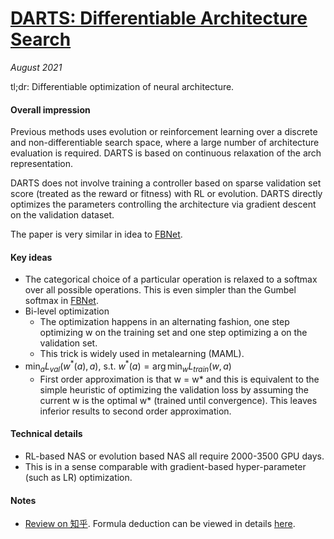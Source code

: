 # [DARTS: Differentiable Architecture Search](https://arxiv.org/abs/1806.09055)

_August 2021_

tl;dr: Differentiable optimization of neural architecture.

#### Overall impression
Previous methods uses evolution or reinforcement learning over a discrete and non-differentiable search space, where a large number of architecture evaluation is required. DARTS is based on continuous relaxation of the arch representation. 

DARTS does not involve training a controller based on sparse validation set  score (treated as the reward or fitness) with RL or evolution. DARTS directly optimizes the parameters controlling the architecture via gradient descent on the validation dataset.

The paper is very similar in idea to [FBNet](fbnet.md). 

#### Key ideas
- The categorical choice of a particular operation is relaxed to a softmax over all possible operations. This is even simpler than the Gumbel softmax in [FBNet](fbnet.md).
- Bi-level optimization
	- The optimization happens in an alternating fashion, one step optimizing w on the training set and one step optimizing a on the validation set.
	- This trick is widely used in metalearning (MAML).
- $\min_a L_{val}(w^*(a), a)$, s.t. $w^*(a) = \arg\min_w L_{train}(w, a)$
	- First order approximation is that w = w* and this is equivalent to the simple heuristic of optimizing the validation loss by assuming the current w is the optimal w* (trained until convergence). This leaves inferior results to second order approximation.

#### Technical details
- RL-based NAS or evolution based NAS all require 2000-3500 GPU days. 
- This is in a sense comparable with gradient-based hyper-parameter (such as LR) optimization.

#### Notes
- [Review on 知乎](https://zhuanlan.zhihu.com/p/156832334). Formula deduction can be viewed in details [here](https://zhuanlan.zhihu.com/p/73037439).

